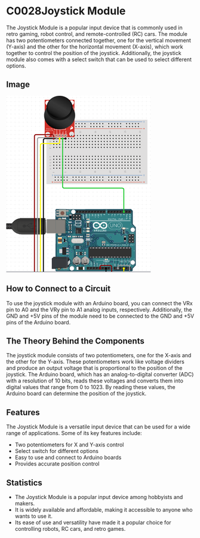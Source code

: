 
# C0028Joystick Module

The Joystick Module is a popular input device that is commonly used in retro gaming, robot control, and remote-controlled (RC) cars. The module has two potentiometers connected together, one for the vertical movement (Y-axis) and the other for the horizontal movement (X-axis), which work together to control the position of the joystick. Additionally, the joystick module also comes with a select switch that can be used to select different options.

## Image

![IMG](IMG/IMG.png)

## How to Connect to a Circuit

To use the joystick module with an Arduino board, you can connect the VRx pin to A0 and the VRy pin to A1 analog inputs, respectively. Additionally, the GND and +5V pins of the module need to be connected to the GND and +5V pins of the Arduino board.

## The Theory Behind the Components

The joystick module consists of two potentiometers, one for the X-axis and the other for the Y-axis. These potentiometers work like voltage dividers and produce an output voltage that is proportional to the position of the joystick. The Arduino board, which has an analog-to-digital converter (ADC) with a resolution of 10 bits, reads these voltages and converts them into digital values that range from 0 to 1023. By reading these values, the Arduino board can determine the position of the joystick.

## Features

The Joystick Module is a versatile input device that can be used for a wide range of applications. Some of its key features include:

- Two potentiometers for X and Y-axis control
- Select switch for different options
- Easy to use and connect to Arduino boards
- Provides accurate position control

## Statistics

- The Joystick Module is a popular input device among hobbyists and makers.
- It is widely available and affordable, making it accessible to anyone who wants to use it.
- Its ease of use and versatility have made it a popular choice for controlling robots, RC cars, and retro games.

